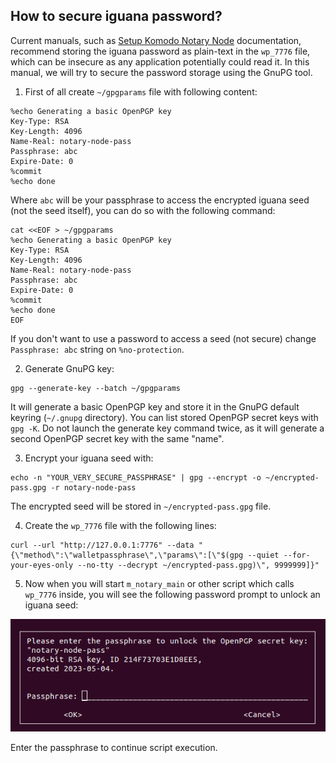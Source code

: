 ## How to secure iguana password? ##

Current manuals, such as [Setup Komodo Notary Node](https://docs.komodoplatform.com/notary/setup-Komodo-Notary-Node.html#setup-iguana) documentation, recommend storing the iguana password as plain-text in the `wp_7776` file, which can be insecure as any application potentially could read it. In this manual, we will try to secure the password storage using the GnuPG tool.

1. First of all create `~/gpgparams` file with following content:

```
%echo Generating a basic OpenPGP key
Key-Type: RSA
Key-Length: 4096
Name-Real: notary-node-pass
Passphrase: abc
Expire-Date: 0
%commit
%echo done
```

Where `abc` will be your passphrase to access the encrypted iguana seed (not the seed itself), you can do so with the following command:

```
cat <<EOF > ~/gpgparams
%echo Generating a basic OpenPGP key
Key-Type: RSA
Key-Length: 4096
Name-Real: notary-node-pass
Passphrase: abc
Expire-Date: 0
%commit
%echo done
EOF
```

If you don't want to use a password to access a seed (not secure) change `Passphrase: abc` string on `%no-protection`.

2. Generate GnuPG key:
```
gpg --generate-key --batch ~/gpgparams
```
It will generate a basic OpenPGP key and store it in the GnuPG default keyring (`~/.gnupg` directory). You can list stored OpenPGP secret keys with `gpg -K`. Do not launch the generate key command twice, as it will generate a second OpenPGP secret key with the same "name".

3. Encrypt your iguana seed with:
```
echo -n "YOUR_VERY_SECURE_PASSPHRASE" | gpg --encrypt -o ~/encrypted-pass.gpg -r notary-node-pass
```
The encrypted seed will be stored in `~/encrypted-pass.gpg` file.

4. Create the `wp_7776` file with the following lines:
```
curl --url "http://127.0.0.1:7776" --data "{\"method\":\"walletpassphrase\",\"params\":[\"$(gpg --quiet --for-your-eyes-only --no-tty --decrypt ~/encrypted-pass.gpg)\", 9999999]}"
```

5. Now when you will start `m_notary_main` or other script which calls `wp_7776` inside, you will see the following password prompt to unlock an iguana seed:

![openpgp_password_prompt](secure-iguana-password-01.png)

Enter the passphrase to continue script execution.


